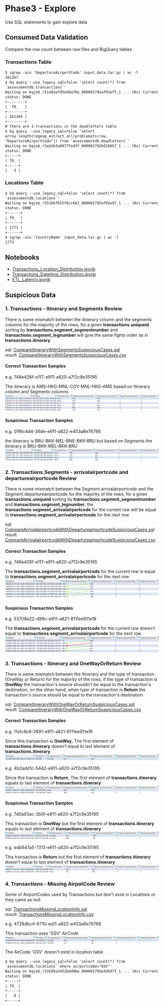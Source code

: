 # Phase3 - Explore

Use SQL statements to gain explore data

## Consumed Data Validation
Compare the row count between raw files and BigQuery tables 
### Transactions Table
```ssh
$ zgrep -aio 'DepartureAirportCode' input_data.tar.gz | wc -l
261367
$ bq query --use_legacy_sql=false 'select count(*) from  `assessmentdb.transactions`'
Waiting on bqjob_r51a92e7d5e60af0e_000001792af91ef5_1 ... (0s) Current status: DONE
+--------+
|  f0_   |
+--------+
| 261364 |
+--------+
# there are 3 transactions in the deadletters table
$ bq query --use_legacy_sql=false 'select array_length(regexp_extract_all(problematicrow, "DepartureAirportCode")) from `assessmentdb.deadletters`'
Waiting on bqjob_r3a2eb3a0877fed3f_000001792b016657_1 ... (0s) Current status: DONE   
+-----+
| f0_ |
+-----+
|   3 |
```

### Locations Table
```ssh
$ bq query --use_legacy_sql=false 'select count(*) from  `assessmentdb.locations`'
Waiting on bqjob_r55166f655f6cc662_000001792af92e97_1 ... (0s) Current status: DONE
+------+
| f0_  |
+------+
| 1773 |
+------+
$ zgrep -aio 'CountryName' input_data.tar.gz | wc -l
1773

```

## Notebooks
* [Transactions_Location_Distribution.ipynb](notebooks/Transactions_Location_Distribution.ipynb)
* [Transactions_Datetime_Distribution.ipynb](notebooks/Transactions_Datetime_Distribution.ipynb)
* [ETL_Latency.ipynb](notebooks/ETL_Latency.ipynb)

## Suspicious Data

### 1. Transactions - Itinerary and Segments Review
There is some mismatch between the itinerary column and the segments columns
for the majority of the rows, for a given **transactions.uniqueid** sorting by **transactions.segment_segmentnumber** and **transactions.segment_legnumber** will give the same fights order as in **transactions.itinerary**

sql: [CompareItineraryWithSegmentsSuspiciousCases.sql](queries/CompareItineraryWithSegmentsSuspiciousCases.sql)
<br />
result: [CompareItineraryWithSegmentsSuspiciousCases.csv](results/CompareItineraryWithSegmentsSuspiciousCases.csv)

#### Correct Transaction Samples

e.g. 746e426f-e117-e911-a820-a7f2c9e35195

The itinerary is AMS-HKG-MNL-CGY-MNL-HKG-AMS based on Itinerary column and Segments columns
![CompareItineraryWithSegmentsCorrectSample01](images/CompareItineraryWithSegmentsCorrectSample01.png)

#### Suspicious Transaction Samples
e.g. 01f6c4d4-36de-e911-a822-e453a8e76766

the itinerary is BRU-BKK-MEL-BNE-BKK-BRU but based on Segments the itinerary is BRU-BKK-MEL-BKK-BRU
![CompareItineraryWithSegmentsSuspiciousSample01](images/CompareItineraryWithSegmentsSuspiciousSample01.png)

### 2. Transactions.Segments - arrivalairportcode and departureairportcode Review
There is some mismatch between the Segment.arrivalairportcode and the Segment.departureairportcode
for the majority of the rows, for a given **transactions.uniqueid** sorting by **transactions.segment_segmentnumber** and **transactions.segment_legnumber**, the **transactions.segment_arrivalairportcode** for the current row will be equal to **transactions.segment_arrivalairportcode** for the next row

sql: [CompareArrivalairportcodeWithDepartureairportcodeSuspiciousCases.sql](queries/CompareArrivalairportcodeWithDepartureairportcodeSuspiciousCases.sql)
<br />
result: [CompareArrivalairportcodeWithDepartureairportcodeSuspiciousCases.csv](results/CompareArrivalairportcodeWithDepartureairportcodeSuspiciousCases.csv)

#### Correct Transaction Samples

e.g. 746e426f-e117-e911-a820-a7f2c9e35195

The **transactions.segment_arrivalairportcode** for the current row is equal to **transactions.segment_arrivalairportcode** for the next row
![CompareArrivalairportcodeWithDepartureairportcodeCorrectSample01](images/CompareArrivalairportcodeWithDepartureairportcodeCorrectSample01.png)

#### Suspicious Transaction Samples

e.g. 53708e22-d99c-e911-a821-8111ee911e19

The **transactions.segment_arrivalairportcode** for the current row doesn't equal to **transactions.segment_arrivalairportcode** for the next row
![CompareArrivalairportcodeWithDepartureairportcodeSuspiciousSample01](images/CompareArrivalairportcodeWithDepartureairportcodeSuspiciousSample01.png)

### 3. Transactions - Itinerary and OneWayOrReturn Review
There is some mismatch between the Itinerary and the type of transaction (OneWay or Return)
for the majority of the rows, if the type of transaction is **OneWay** the transaction's source shouldn't be equal to the transaction's destination, on the other hand, when type of transaction is **Return** the transaction's source should be equal to the transaction's destination  

sql: [CompareItineraryWithOneWayOrReturnSuspiciousCases.sql](queries/CompareItineraryWithOneWayOrReturnSuspiciousCases.sql)
<br />
result: [CompareItineraryWithOneWayOrReturnSuspiciousCases.csv](results/CompareItineraryWithOneWayOrReturnSuspiciousCases.csv)

#### Correct Transaction Samples

e.g. 11a1c8c6-2891-e911-a821-8111ee911e19

Since this transaction is **OneWay**, The first element of **transactions.itinerary** doesn't equal to last element of **transactions.itinerary** 
![CompareItineraryWithOneWayOrReturnCorrectSample01](images/CompareItineraryWithOneWayOrReturnCorrectSample01.png)

e.g. 4b2add1c-5442-e911-a820-a7f2c9e35195

Since this transaction is **Return**, The first element of **transactions.itinerary** equals to last element of **transactions.itinerary** 
![CompareItineraryWithOneWayOrReturnCorrectSample02](images/CompareItineraryWithOneWayOrReturnCorrectSample02.png)

#### Suspicious Transaction Samples

e.g. 7d0a93ac-2b0f-e911-a820-a7f2c9e35195

This transaction is **OneWay** but the first element of **transactions.itinerary** equals to last element of **transactions.itinerary** 
![CompareItineraryWithOneWayOrReturnSuspiciousSample01](images/CompareItineraryWithOneWayOrReturnSuspiciousSample01.png)

e.g. edb847a5-7313-e911-a820-a7f2c9e35195

This transaction is **Return** but the first element of **transactions.itinerary** doesn't equal to last element of **transactions.itinerary** 
![CompareItineraryWithOneWayOrReturnSuspiciousSample02](images/CompareItineraryWithOneWayOrReturnSuspiciousSample02.png)

### 4. Transactions - Missing AirpotCode Review
Some of AirportCodes used by Transactions but don't exist in Locations or they came as null 

sql: [TransactionsMissingLocationInfo.sql](queries/TransactionsMissingLocationInfo.sql)
<br />
result: [TransactionsMissingLocationInfo.csv](results/TransactionsMissingLocationInfo.csv)


e.g. 4728dbc4-6710-ea11-a822-e453a8e76766

This transaction uses 'GSV' AirCode 
![TransactionsMissingLocationInfoSample01](images/TransactionsMissingLocationInfoSample01.png)

The AirCode 'GSV' doesn't exist in location table
```ssh
$ bq query --use_legacy_sql=false 'select count(*) from `assessmentdb.locations` where airportcode="GSV"'
Waiting on bqjob_r335d9a3452bdd9be_000001792e43bd7f_1 ... (0s) Current status: DONE   
+-----+
| f0_ |
+-----+
|   0 |
+-----+
```
